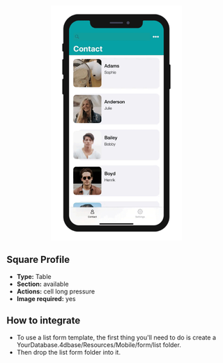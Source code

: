 <p align="center"><img src="https://github.com/4d-for-ios/4d-for-ios-form-list-SquareProfile/blob/master/template.gif" alt="Square Profile" height="auto" width="300"></p>

## Square Profile

* **Type:** Table
* **Section:** available
* **Actions:** cell long pressure
* **Image required:** yes

## How to integrate

* To use a list form template, the first thing you'll need to do is create a YourDatabase.4dbase/Resources/Mobile/form/list folder.
* Then drop the list form folder into it.
